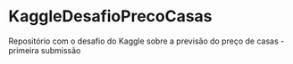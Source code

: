# KaggleDesafioPrecoCasas
Repositório com o desafio do Kaggle sobre a previsão do preço de casas - primeira submissão
